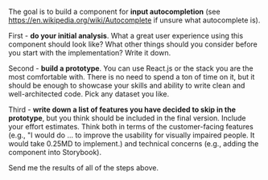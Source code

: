 The goal is to build a component for **input autocompletion** (see https://en.wikipedia.org/wiki/Autocomplete if unsure what autocomplete is).

First - **do your initial analysis**. What a great user experience using this component should look like? What other things should you consider before you start with the implementation? Write it down.

Second - **build a prototype**. You can use React.js or the stack you are the most comfortable with. There is no need to spend a ton of time on it, but it should be enough to showcase your skills and ability to write clean and well-architected code. Pick any dataset you like.

Third - **write down a list of features you have decided to skip in the prototype**, but you think should be included in the final version. Include your effort estimates. Think  both in terms of the customer-facing features (e.g., "I would do ... to improve the usability for visually impaired people. It would take 0.25MD to implement.) and technical concerns (e.g., adding the component into Storybook).

Send me the results of all of the steps above.
